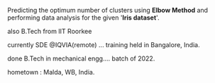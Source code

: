 Predicting the optimum number of clusters using **Elbow Method**
and performing data analysis for the given '**Iris dataset**'.


also B.Tech from IIT Roorkee

currently SDE @IQVIA(remote) ... training held in Bangalore, India.



done B.Tech in mechanical engg.... batch of 2022.

hometown : Malda, WB, India.

